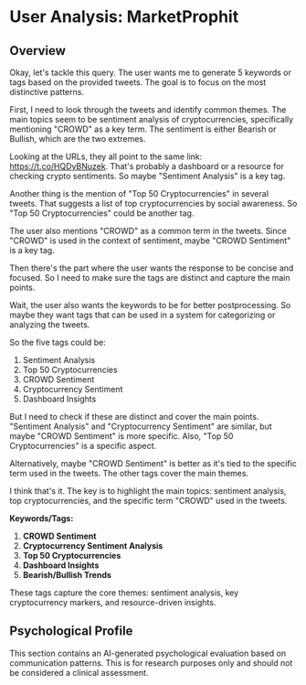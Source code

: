 # User Analysis: MarketProphit

## Overview

<think>
Okay, let's tackle this query. The user wants me to generate 5 keywords or tags based on the provided tweets. The goal is to focus on the most distinctive patterns.

First, I need to look through the tweets and identify common themes. The main topics seem to be sentiment analysis of cryptocurrencies, specifically mentioning "CROWD" as a key term. The sentiment is either Bearish or Bullish, which are the two extremes. 

Looking at the URLs, they all point to the same link: https://t.co/HQDyBNuzek. That's probably a dashboard or a resource for checking crypto sentiments. So maybe "Sentiment Analysis" is a key tag. 

Another thing is the mention of "Top 50 Cryptocurrencies" in several tweets. That suggests a list of top cryptocurrencies by social awareness. So "Top 50 Cryptocurrencies" could be another tag. 

The user also mentions "CROWD" as a common term in the tweets. Since "CROWD" is used in the context of sentiment, maybe "CROWD Sentiment" is a key tag. 

Then there's the part where the user wants the response to be concise and focused. So I need to make sure the tags are distinct and capture the main points. 

Wait, the user also wants the keywords to be for better postprocessing. So maybe they want tags that can be used in a system for categorizing or analyzing the tweets. 

So the five tags could be: 
1. Sentiment Analysis
2. Top 50 Cryptocurrencies
3. CROWD Sentiment
4. Cryptocurrency Sentiment
5. Dashboard Insights

But I need to check if these are distinct and cover the main points. "Sentiment Analysis" and "Cryptocurrency Sentiment" are similar, but maybe "CROWD Sentiment" is more specific. Also, "Top 50 Cryptocurrencies" is a specific aspect. 

Alternatively, maybe "CROWD Sentiment" is better as it's tied to the specific term used in the tweets. The other tags cover the main themes. 

I think that's it. The key is to highlight the main topics: sentiment analysis, top cryptocurrencies, and the specific term "CROWD" used in the tweets.
</think>

**Keywords/Tags:**  
1. **CROWD Sentiment**  
2. **Cryptocurrency Sentiment Analysis**  
3. **Top 50 Cryptocurrencies**  
4. **Dashboard Insights**  
5. **Bearish/Bullish Trends**  

These tags capture the core themes: sentiment analysis, key cryptocurrency markers, and resource-driven insights.

## Psychological Profile

This section contains an AI-generated psychological evaluation based on communication patterns. This is for research purposes only and should not be considered a clinical assessment.